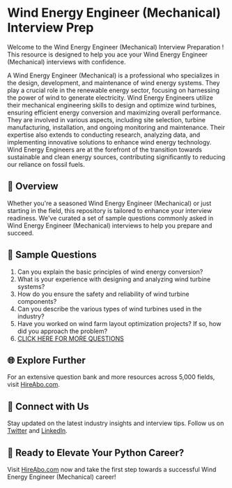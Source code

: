 # Wind Energy Engineer (Mechanical) Interview Prep

Welcome to the Wind Energy Engineer (Mechanical) Interview Preparation ! This resource is designed to help you ace your Wind Energy Engineer (Mechanical) interviews with confidence.

A Wind Energy Engineer (Mechanical) is a professional who specializes in the design, development, and maintenance of wind energy systems. They play a crucial role in the renewable energy sector, focusing on harnessing the power of wind to generate electricity. Wind Energy Engineers utilize their mechanical engineering skills to design and optimize wind turbines, ensuring efficient energy conversion and maximizing overall performance. They are involved in various aspects, including site selection, turbine manufacturing, installation, and ongoing monitoring and maintenance. Their expertise also extends to conducting research, analyzing data, and implementing innovative solutions to enhance wind energy technology. Wind Energy Engineers are at the forefront of the transition towards sustainable and clean energy sources, contributing significantly to reducing our reliance on fossil fuels.

## 🚀 Overview

Whether you're a seasoned Wind Energy Engineer (Mechanical) or just starting in the field, this repository is tailored to enhance your interview readiness. We've curated a set of sample questions commonly asked in Wind Energy Engineer (Mechanical) interviews to help you prepare and succeed.

## 📝 Sample Questions

1. Can you explain the basic principles of wind energy conversion?
2. What is your experience with designing and analyzing wind turbine systems?
3. How do you ensure the safety and reliability of wind turbine components?
4. Can you describe the various types of wind turbines used in the industry?
5. Have you worked on wind farm layout optimization projects? If so, how did you approach the problem?
6. [CLICK HERE FOR MORE QUESTIONS](https://hireabo.com/job/3_1_40/Wind%20Energy%20Engineer%20Mechanical)

## 🌐 Explore Further

For an extensive question bank and more resources across 5,000 fields, visit [HireAbo.com](https://www.hireabo.com).

## 📱 Connect with Us

Stay updated on the latest industry insights and interview tips. Follow us on [Twitter](https://twitter.com/hireabo) and [LinkedIn](https://www.linkedin.com/in/hire-abo-3609972a8/).

## 🚀 Ready to Elevate Your Python Career?

Visit [HireAbo.com](https://www.hireabo.com) now and take the first step towards a successful Wind Energy Engineer (Mechanical) career!